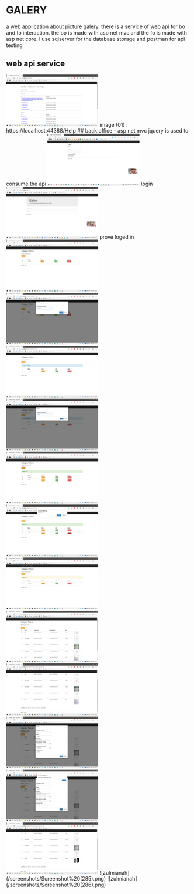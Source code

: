 # GALERY
 a web application about picture galery. there is a service of web api for bo and fo interaction. the bo is made with asp net mvc and the fo is made with asp net core. i use sqlserver for the database storage and postman for api testing
## web api service
<img alt="zulmianah" src="/screenshots/Screenshot%20(234).png" width="50%"/>
 image (01) : https://localhost:44388/Help
## back office - asp net mvc
jquery is used to consume the api
<img alt="zulmianah" src="/screenshots/Screenshot%20(283).png" width="50%"/>
login
<img alt="zulmianah" src="/screenshots/Screenshot%20(284).png" width="50%"/>
prove loged in
<img alt="zulmianah" src="/screenshots/Screenshot%20(235).png" width="50%"/>
<img alt="zulmianah" src="/screenshots/Screenshot%20(236).png" width="50%"/>
<img alt="zulmianah" src="/screenshots/Screenshot%20(237).png" width="50%"/>
<img alt="zulmianah" src="/screenshots/Screenshot%20(238).png" width="50%"/>
<img alt="zulmianah" src="/screenshots/Screenshot%20(239).png" width="50%"/>
<img alt="zulmianah" src="/screenshots/Screenshot%20(240).png" width="50%"/>
<img alt="zulmianah" src="/screenshots/Screenshot%20(241).png" width="50%"/>
<img alt="zulmianah" src="/screenshots/Screenshot%20(242).png" width="50%"/>
<img alt="zulmianah" src="/screenshots/Screenshot%20(244).png" width="50%"/>
<img alt="zulmianah" src="/screenshots/Screenshot%20(246).png" width="50%"/>
<img alt="zulmianah" src="/screenshots/Screenshot%20(247).png" width="50%"/>
<img alt="zulmianah" src="/screenshots/Screenshot%20(248).png" width="50%"/>
 ![zulmianah](/screenshots/Screenshot%20(285).png)
 ![zulmianah](/screenshots/Screenshot%20(286).png)
